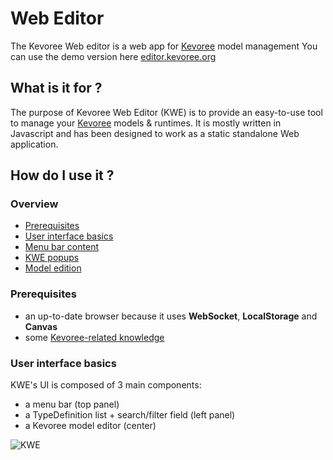 # Web Editor

The Kevoree Web editor is a web app for [Kevoree](http://kevoree.org/) model management
You can use the demo version here [editor.kevoree.org](http://editor.kevoree.org)

## What is it for ?
The purpose of Kevoree Web Editor (KWE) is to provide an easy-to-use tool to manage your [Kevoree](http://kevoree.org/) models  & runtimes.
It is mostly written in Javascript and has been designed to work as a static standalone Web application.

## How do I use it ?
### Overview
 - [Prerequisites](README.md#prerequisites)
 - [User interface basics](README.md#user-interface-basics)
 - [Menu bar content](README.md#menu-bar-content)
 - [KWE popups](README.md#kwe-popups)
 - [Model edition](README.md#model-edition)

### Prerequisites
 - an up-to-date browser because it uses **WebSocket**, **LocalStorage** and **Canvas**
 - some [Kevoree-related knowledge](http://kevoree.org/doc/#getting-started)

### User interface basics
KWE's UI is composed of 3 main components:
 - a menu bar (top panel)
 - a TypeDefinition list + search/filter field (left panel)
 - a Kevoree model editor (center)

![KWE](http://hosta.braindead.fr/raw/539973e81a9879c239a1a21c)
